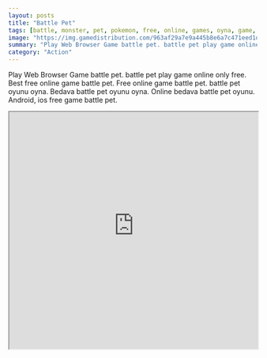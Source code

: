 ```yaml
---
layout: posts
title: "Battle Pet"
tags: [battle, monster, pet, pokemon, free, online, games, oyna, game, free, games, play, play, games]
image: "https://img.gamedistribution.com/963af29a7e9a445b8e6a7c471eed1d56.jpg"
summary: "Play Web Browser Game battle pet. battle pet play game online only free. Best free online game battle pet. Free online game battle pet. battle pet oyunu oyna. Bedava battle pet oyunu oyna. Online bedava battle pet oyunu. Android, ios free game battle pet."
category: "Action"
---
```


Play Web Browser Game battle pet. battle pet play game online only free. Best free online game battle pet. Free online game battle pet. battle pet oyunu oyna. Bedava battle pet oyunu oyna. Online bedava battle pet oyunu. Android, ios free game battle pet.

<iframe width="100%" height="480px;" src="https://html5.gamedistribution.com/963af29a7e9a445b8e6a7c471eed1d56/"></iframe>